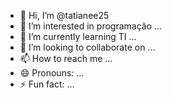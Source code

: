 - 👋 Hi, I’m @tatianee25
- 👀 I’m interested in programação ...
- 🌱 I’m currently learning TI ...
- 💞️ I’m looking to collaborate on ...
- 📫 How to reach me ...
- 😄 Pronouns: ...
- ⚡ Fun fact: ...

<!---
tatianee25/tatianee25 is a ✨ special ✨ repository because its `README.md` (this file) appears on your GitHub profile.
You can click the Preview link to take a look at your changes.
--->
